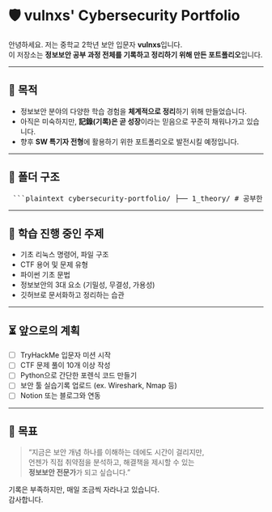 # 🛡️ vulnxs' Cybersecurity Portfolio

안녕하세요. 저는 중학교 2학년 보안 입문자 **vulnxs**입니다.  
이 저장소는 **정보보안 공부 과정 전체를 기록하고 정리하기 위해 만든 포트폴리오**입니다.

---

## 📌 목적

- 정보보안 분야의 다양한 학습 경험을 **체계적으로 정리**하기 위해 만들었습니다.
- 아직은 미숙하지만, **記錄(기록)은 곧 성장**이라는 믿음으로 꾸준히 채워나가고 있습니다.
- 향후 **SW 특기자 전형**에 활용하기 위한 포트폴리오로 발전시킬 예정입니다.

---

## 📁 폴더 구조
<pre> ```plaintext cybersecurity-portfolio/ ├── 1_theory/ # 공부한 개념 정리 (암호학, 네트워크, OS 등) ├── 2_notes/ # 수업 필기, 강의 노트, 개인 메모 ├── 3_projects/ # 실습, 미니 프로젝트, 체험 결과물 ├── 4_ctf/ # CTF 문제 풀이 및 Write-up ├── 5_tools/ # 사용해본 보안 도구 정리 └── README.md # 이 파일 ``` </pre>
---

## 🧠 학습 진행 중인 주제

- 기초 리눅스 명령어, 파일 구조
- CTF 용어 및 문제 유형
- 파이썬 기초 문법
- 정보보안의 3대 요소 (기밀성, 무결성, 가용성)
- 깃허브로 문서화하고 정리하는 습관

---

## ⏳ 앞으로의 계획

- [ ] TryHackMe 입문자 미션 시작
- [ ] CTF 문제 풀이 10개 이상 작성
- [ ] Python으로 간단한 포렌식 코드 만들기
- [ ] 보안 툴 실습기록 업로드 (ex. Wireshark, Nmap 등)
- [ ] Notion 또는 블로그와 연동

---

## 🌱 목표

> “지금은 보안 개념 하나를 이해하는 데에도 시간이 걸리지만,  
> 언젠가 직접 취약점을 분석하고, 해결책을 제시할 수 있는  
> **정보보안 전문가**가 되고 싶습니다.”

기록은 부족하지만, 매일 조금씩 자라나고 있습니다.  
감사합니다.

